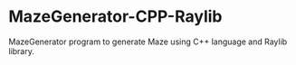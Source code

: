 # MazeGenerator-CPP-Raylib
MazeGenerator program to generate Maze using C++ language and Raylib library.
